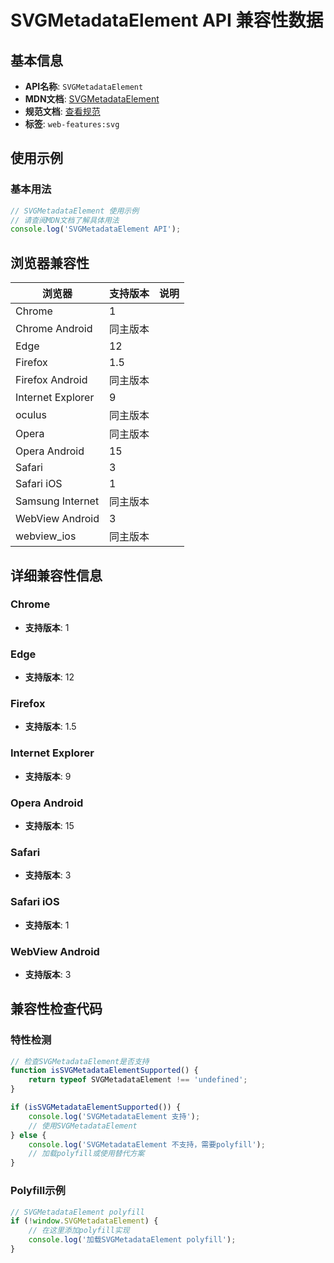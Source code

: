 # SVGMetadataElement API 兼容性数据

## 基本信息

- **API名称**: `SVGMetadataElement`
- **MDN文档**: [SVGMetadataElement](https://developer.mozilla.org/docs/Web/API/SVGMetadataElement)
- **规范文档**: [查看规范](https://svgwg.org/svg2-draft/struct.html#InterfaceSVGMetadataElement)
- **标签**: `web-features:svg`

## 使用示例

### 基本用法

```javascript
// SVGMetadataElement 使用示例
// 请查阅MDN文档了解具体用法
console.log('SVGMetadataElement API');
```

## 浏览器兼容性

| 浏览器 | 支持版本 | 说明 |
|--------|----------|------|
| Chrome | 1 |  |
| Chrome Android | 同主版本 |  |
| Edge | 12 |  |
| Firefox | 1.5 |  |
| Firefox Android | 同主版本 |  |
| Internet Explorer | 9 |  |
| oculus | 同主版本 |  |
| Opera | 同主版本 |  |
| Opera Android | 15 |  |
| Safari | 3 |  |
| Safari iOS | 1 |  |
| Samsung Internet | 同主版本 |  |
| WebView Android | 3 |  |
| webview_ios | 同主版本 |  |

## 详细兼容性信息

### Chrome

- **支持版本**: 1

### Edge

- **支持版本**: 12

### Firefox

- **支持版本**: 1.5

### Internet Explorer

- **支持版本**: 9

### Opera Android

- **支持版本**: 15

### Safari

- **支持版本**: 3

### Safari iOS

- **支持版本**: 1

### WebView Android

- **支持版本**: 3

## 兼容性检查代码

### 特性检测

```javascript
// 检查SVGMetadataElement是否支持
function isSVGMetadataElementSupported() {
    return typeof SVGMetadataElement !== 'undefined';
}

if (isSVGMetadataElementSupported()) {
    console.log('SVGMetadataElement 支持');
    // 使用SVGMetadataElement
} else {
    console.log('SVGMetadataElement 不支持，需要polyfill');
    // 加载polyfill或使用替代方案
}
```

### Polyfill示例

```javascript
// SVGMetadataElement polyfill
if (!window.SVGMetadataElement) {
    // 在这里添加polyfill实现
    console.log('加载SVGMetadataElement polyfill');
}
```

